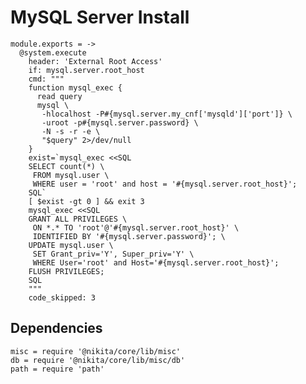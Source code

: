 
# MySQL Server Install

    module.exports = ->
      @system.execute
        header: 'External Root Access'
        if: mysql.server.root_host
        cmd: """
        function mysql_exec {
          read query
          mysql \
           -hlocalhost -P#{mysql.server.my_cnf['mysqld']['port']} \
           -uroot -p#{mysql.server.password} \
           -N -s -r -e \
           "$query" 2>/dev/null
        }
        exist=`mysql_exec <<SQL
        SELECT count(*) \
         FROM mysql.user \
         WHERE user = 'root' and host = '#{mysql.server.root_host}';
        SQL`
        [ $exist -gt 0 ] && exit 3
        mysql_exec <<SQL
        GRANT ALL PRIVILEGES \
         ON *.* TO 'root'@'#{mysql.server.root_host}' \
         IDENTIFIED BY '#{mysql.server.password}'; \
        UPDATE mysql.user \
         SET Grant_priv='Y', Super_priv='Y' \
         WHERE User='root' and Host='#{mysql.server.root_host}';
        FLUSH PRIVILEGES;
        SQL
        """
        code_skipped: 3

## Dependencies

    misc = require '@nikita/core/lib/misc'
    db = require '@nikita/core/lib/misc/db'
    path = require 'path'
